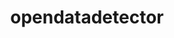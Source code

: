 ---
title: "opendatadetector"
layout: cache
categories: [package, develop-2025-03-30]
meta: {"compilers": ["gcc@11.4.0"], "num_specs": 1, "num_specs_by_stack": {"hep": 1, "root": 1}, "oss": ["ubuntu22.04"], "platforms": ["linux"], "stacks": ["hep", "root"], "targets": ["x86_64_v3"], "versions": ["v3.0.0"]}
spec_details: [{"compiler": "gcc@11.4.0", "hash": "7kjdosagxjhrsijlshdngb5m4pbxdoft", "os": "ubuntu22.04", "platform": "linux", "size": "-", "stacks": ["hep", "root"], "target": "x86_64_v3", "variants": ["build_system=cmake", "build_type=Release", "generator=make", "~ipo"], "versions": ["v3.0.0"]}]
---